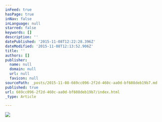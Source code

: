 ```yaml
---
inFeed: true
hasPage: true
inNav: false
inLanguage: null
starred: false
keywords: []
description: ''
datePublished: '2015-11-08T12:22:28.396Z'
dateModified: '2015-11-08T12:13:52.906Z'
title: ''
authors: []
publisher:
  name: null
  domain: null
  url: null
  favicon: null
sourcePath: _posts/2015-11-08-669cc096-2f2d-460c-aa0d-bf608deb19b7.md
published: true
url: 669cc096-2f2d-460c-aa0d-bf608deb19b7/index.html
_type: Article

---
```

![](https://the-grid-user-content.s3-us-west-2.amazonaws.com/935df683-086c-492c-ad24-f355b03b16c3.jpg)